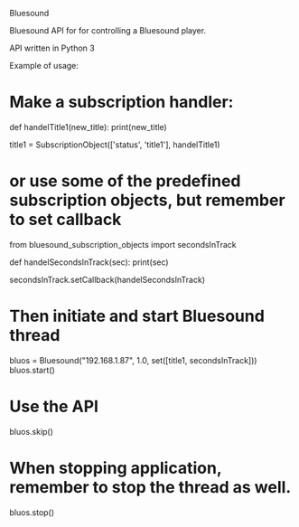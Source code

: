 Bluesound

Bluesound API for for controlling a Bluesound player.

API written in Python 3

Example of usage:

# Make a subscription handler:
def handelTitle1(new_title):
    print(new_title)

title1 = SubscriptionObject(['status', 'title1'], handelTitle1)

# or use some of the predefined subscription objects, but remember to set callback
from bluesound_subscription_objects import secondsInTrack

def handelSecondsInTrack(sec):
    print(sec)

secondsInTrack.setCallback(handelSecondsInTrack)

# Then initiate and start Bluesound thread
bluos = Bluesound("192.168.1.87", 1.0, set([title1, secondsInTrack]))
bluos.start()

# Use the API
bluos.skip()

# When stopping application, remember to stop the thread as well.
bluos.stop()
